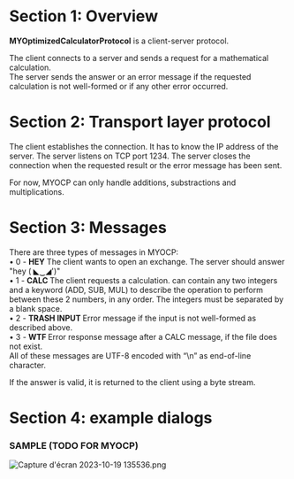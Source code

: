 # Section 1: Overview #
**MYOptimizedCalculatorProtocol** is a client-server protocol.

The client connects to a server and sends a request for a mathematical calculation.\
The server sends the answer or an error message if the requested calculation is not well-formed
or if any other error occurred.

# Section 2: Transport layer protocol #
The client establishes the connection. It has to know the IP address of the server.
The server listens on TCP port 1234.
The server closes the connection when the requested result or the error message has
been sent.

For now, MYOCP can only handle additions, substractions and multiplications.

# Section 3: Messages #
There are three types of messages in MYOCP:\
• 0 - **HEY**
The client wants to open an exchange. The server should answer "hey ( ◣‿◢')"\
• 1 - **CALC <calculation to perform>**
The client requests a calculation. <calculation to perform> can contain any two integers and
a keyword (ADD, SUB, MUL) to describe the operation to perform between these 2 numbers, in any order.
The integers must be separated by a blank space.\
• 2 - **TRASH INPUT <calculation to perform>**
Error message if the input is not well-formed as described above.\
• 3 - **WTF <calculation to perform>**
Error response message after a CALC message, if the file does not exist.\
All of these messages are UTF-8 encoded with “\n” as end-of-line character.

If the answer is valid, it is returned to the client using a byte stream.

# Section 4: example dialogs #
### SAMPLE (TODO FOR MYOCP) ### 
![Capture d'écran 2023-10-19 135536.png](\MaximeSpecDiagram.png)